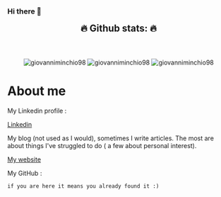 ### Hi there 👋

<!--
**giovanniminchio98/giovanniminchio98** is a ✨ _special_ ✨ repository because its `README.md` (this file) appears on your GitHub profile.

Here are some ideas to get you started:

- 🔭 I’m currently working on ...
- 🌱 I’m currently learning ...
- 👯 I’m looking to collaborate on ...
- 🤔 I’m looking for help with ...
- 💬 Ask me about ...
- 📫 How to reach me: ...
- 😄 Pronouns: ...
- ⚡ Fun fact: ...
-->


<div align="center">
<h2 align="center" style="margin: 5px 10px;">🔥 Github stats: 🔥</h2>
<br/>

<br/>
<br/>
<img src="https://github-readme-stats.vercel.app/api?username=giovanniminchio98&show_icons=true&theme=slateorange&hide_border=true&locale=en" alt="giovanniminchio98"/>
<img src="https://github-readme-streak-stats.herokuapp.com?user=giovanniminchio98&theme=slateorange&hide_border=true&date_format=M%20j%5B%2C%20Y%5D" alt="giovanniminchio98"/>
<img src="https://activity-graph.herokuapp.com/graph?username=giovanniminchio98&bg_color=35393E&color=FBA628&line=FBA628&point=FFFFFF&area_color=FBA628&hide_border=true&area=true)](https://github.com/piero24" alt="giovanniminchio98"/>
</div>


<h1> About me </h1>
My Linkedin profile :<br>

<a href="https://www.linkedin.com/in/giovanni-minchio-6958a61b2">Linkedin</a>

My blog (not used as I would), sometimes I write articles. The most are about things I've struggled to do ( a few about personal interest). <br>

<a href="https://www.giomin.com/">My website</a>

My GitHub : <br>

    if you are here it means you already found it :)
